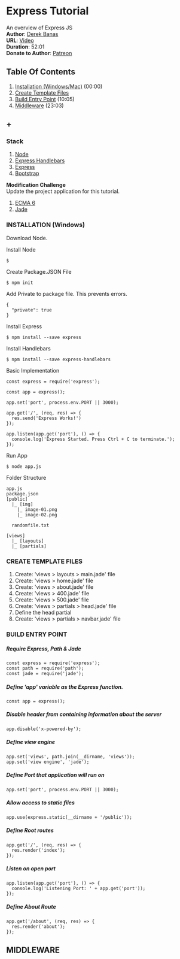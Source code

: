 # Express Tutorial
An overview of Express JS  
**Author**: [Derek Banas](https://www.youtube.com/user/derekbanas)  
**URL**: [Video](https://youtu.be/xDCKcNBFsuI)  
**Duration**: 52:01   
**Donate to Author**: [Patreon](https://www.patreon.com/derekbanas)  

## Table Of Contents
1. [Installation (Windows/Mac)](#installation-windows) (00:00)
1. [Create Template Files](#create-template-files)
1. [Build Entry Point](#build-entry-point) (10:05)
1. [Middleware](#middleware) (23:03)

## +

### Stack
1. [Node](http://www.nodejs.org)
1. [Express Handlebars](https://www.npmjs.com/package/express-handlebars)
1. [Express](https://expressjs.com/)
1. [Bootstrap](http://getbootstrap.com/)

**Modification Challenge**  
Update the project application for this tutorial.
1. [ECMA 6](https://en.wikipedia.org/wiki/ECMAScript)
1. [Jade](http://jade-lang.com/)

### INSTALLATION (Windows)

Download Node.

Install Node
```
$
```

Create Package.JSON File
```
$ npm init
```

Add Private to package file. This prevents errors.
```
{
  "private": true
}
```

Install Express
```
$ npm install --save express
```

Install Handlebars
```
$ npm install --save express-handlebars
```

Basic Implementation
```
const express = require('express');

const app = express();

app.set('port', process.env.PORT || 3000);

app.get('/', (req, res) => {
  res.send('Express Works!')
});

app.listen(app.get('port'), () => {
  console.log('Express Started. Press Ctrl + C to terminate.');
});
```

Run App
```
$ node app.js
```

Folder Structure
```
app.js  
package.json  
[public]  
  |_ [img]
    |_ image-01.png
    |_ image-02.png

  randomfile.txt

[views]
  |_ [layouts]
  |_ [partials]  

```


### CREATE TEMPLATE FILES
1. Create: 'views > layouts > main.jade' file
1. Create: 'views > home.jade' file
1. Create: 'views > about.jade' file
1. Create: 'views > 400.jade' file
1. Create: 'views > 500.jade' file
1. Create: 'views > partials > head.jade' file
1. Define the head partial
1. Create: 'views > partials > navbar.jade' file

### BUILD ENTRY POINT
##### Require Express, Path & Jade
```
const express = require('express');
const path = require('path');
const jade = require('jade');
```
##### Define 'app' variable as the Express function.
```
const app = express();
```
##### Disable header from containing information about the server
```
app.disable('x-powered-by');
```
##### Define view engine
```
app.set('views', path.join(__dirname, 'views'));
app.set('view engine', 'jade');
```
##### Define Port that application will run on
```
app.set('port', process.env.PORT || 3000);
```
##### Allow access to static files
```
app.use(express.static(__dirname + '/public'));
```
##### Define Root routes
```
app.get('/', (req, res) => {
  res.render('index');
});
```
##### Listen on open port
```
app.listen(app.get('port'), () => {
  console.log('Listening Port: ' + app.get('port'));
});
```
##### Define About Route
```
app.get('/about', (req, res) => {
  res.render('about');
});
```

## MIDDLEWARE
